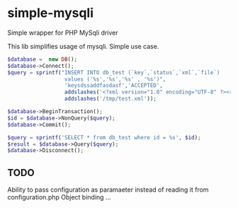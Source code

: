 simple-mysqli
=============

Simple wrapper for PHP MySqli driver


This lib simplifies usage of mysqli. Simple use case.
```php
$database =  new DB();
$database->Connect();
$query = sprintf("INSERT INTO db_test (`key`,`status`,`xml`,`file`)
                  values ('%s','%s','%s' , '%s')",
                  'keysdssaddfasdasf','ACCEPTED',
                  addslashes('<?xml version="1.0" encoding="UTF-8" ?><root></root>'),
                  addslashes('/tmp/test.xml'));

$database->BeginTransaction();
$id = $database->NonQuery($query);
$database->Commit();

$query = sprintf('SELECT * from db_test where id = %s', $id);
$result = $database->Query($query);
$database->Disconnect();
```

TODO
----
Ability to pass configuration as paramaeter instead of reading it from configuration.php
Object binding
... 

